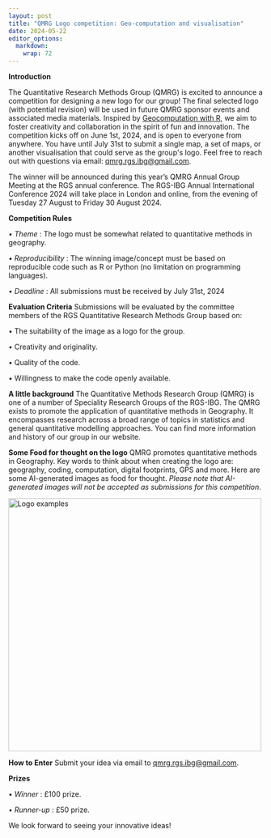 ```yaml
---
layout: post
title: "QMRG Logo competition: Geo-computation and visualisation"
date: 2024-05-22
editor_options: 
  markdown: 
    wrap: 72
---
```


**Introduction**

The Quantitative Research Methods Group (QMRG) is excited to announce a
competition for designing a new logo for our group! The final selected
logo (with potential revision) will be used in future QMRG sponsor
events and associated media materials. Inspired by [Geocomputation with
R](https://geocompx.org/post/2023/map-cover-competition/), we aim to
foster creativity and collaboration in the spirit of fun and innovation.
The competition kicks off on June 1st, 2024, and is open to everyone
from anywhere. You have until July 31st to submit a single map, a set of
maps, or another visualisation that could serve as the group's logo.
Feel free to reach out with questions via email:
[qmrg.rgs.ibg\@gmail.com](qmrg.rgs.ibg@gmail.com).

The winner will be announced during this year’s QMRG Annual Group
Meeting at the RGS annual conference. The RGS-IBG Annual International
Conference 2024 will take place in London and online, from the evening
of Tuesday 27 August to Friday 30 August 2024.

**Competition Rules**

• *Theme* : The logo must be somewhat related to quantitative methods in
geography.

• *Reproducibility* : The winning image/concept must be based on
reproducible code such as R or Python (no limitation on programming
languages).

• *Deadline* : All submissions must be received by July 31st, 2024

**Evaluation Criteria** Submissions will be evaluated by the committee
members of the RGS Quantitative Research Methods Group based on:

• The suitability of the image as a logo for the group.

• Creativity and originality.

• Quality of the code.

• Willingness to make the code openly available.

**A little background** The Quantitative Methods Research Group (QMRG)
is one of a number of Speciality Research Groups of the RGS-IBG. The
QMRG exists to promote the application of quantitative methods in
Geography. It encompasses research across a broad range of topics in
statistics and general quantitative modelling approaches. You can find
more information and history of our group in our website.

**Some Food for thought on the logo** QMRG promotes quantitative methods
in Geography. Key words to think about when creating the logo are:
geography, coding, computation, digital footprints, GPS and more. Here
are some AI-generated images as food for thought. *Please note that
AI-generated images will not be accepted as submissions for this
competition*.

<img src="/images/ai_logo.png" alt="Logo examples" width="500"/>

**How to Enter** Submit your idea via email to
[qmrg.rgs.ibg\@gmail.com](qmrg.rgs.ibg@gmail.com).

**Prizes**

• *Winner* : £100 prize.

• *Runner-up* : £50 prize.

We look forward to seeing your innovative ideas!
